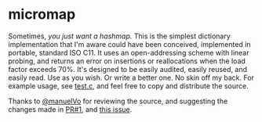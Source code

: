 # micromap

Sometimes, _you just want a hashmap._ This is the simplest dictionary
implementation that I'm aware could have been conceived, implemented in
portable, standard ISO C11. It uses an open-addressing scheme with linear
probing, and returns an error on insertions or reallocations when the load
factor exceeds 70%. It's designed to be easily audited, easily reused, and
easily read. Use as you wish. Or write a better one. No skin off my back. For
example usage, see [test.c][test.c], and feel free to copy and distribute the
source. 

Thanks to [@manuelVo][manuel] for reviewing the source, and
suggesting the changes made in [PR#1][pr1], and [this issue][delprobe].

[test.c]: https://github.com/kavorite/micromap/blob/master/test.c
[manuel]: https://github.com/manuelVo
[pr1]: https://github.com/kavorite/micromap/pull/1
[delprobe]: https://github.com/kavorite/micromap/issues/2
